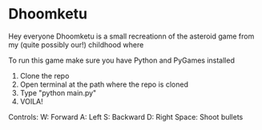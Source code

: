 # Dhoomketu

Hey everyone Dhoomketu is a small recreationn of the asteroid game from my (quite possibly our!) childhood where

To run this game make sure you have Python and PyGames installed

1. Clone the repo
2. Open terminal at the path where the repo is cloned
3. Type "python main.py"
4. VOILA!

Controls:
W: Forward
A: Left
S: Backward
D: Right 
Space: Shoot bullets
